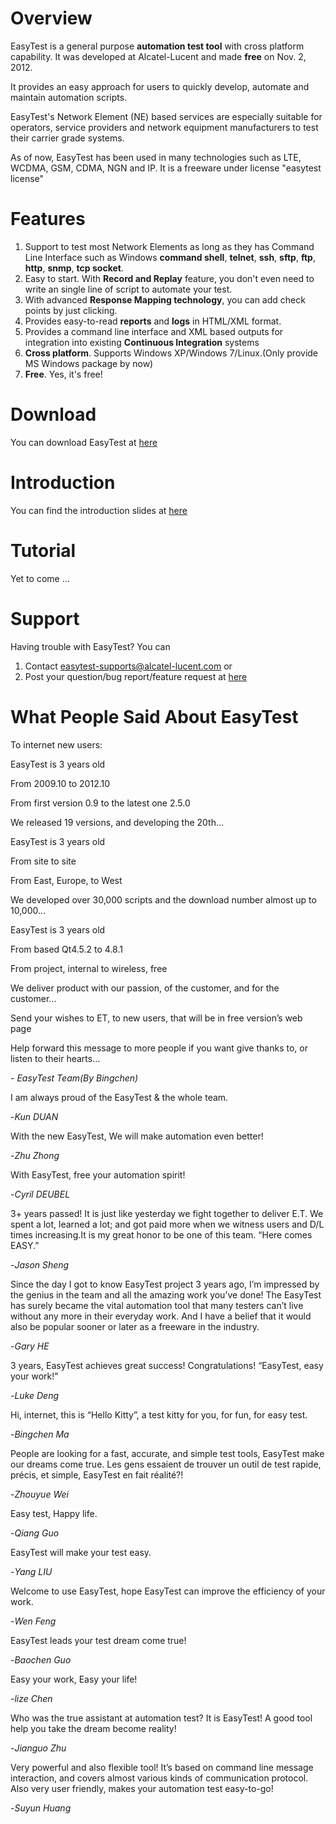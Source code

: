 # Overview #
EasyTest is a general purpose **automation test tool** with cross platform capability. It was developed at Alcatel-Lucent and made **free** on Nov. 2, 2012.

It provides an easy approach for users to quickly develop, automate and maintain automation scripts. 

EasyTest's Network Element (NE) based services are especially suitable for operators, service providers and network equipment manufacturers to test their carrier grade systems. 

As of now, EasyTest has been used in many technologies such as LTE, WCDMA, GSM, CDMA, NGN and IP. It is a freeware under license "easytest license"

# Features #
1. Support to test most Network Elements as long as they has Command Line Interface such as Windows **command shell**, **telnet**, **ssh**, **sftp**, **ftp**, **http**, **snmp**, **tcp socket**.
2. Easy to start. With **Record and Replay** feature, you don't even need to write an single line of script to automate your test.
3. With advanced **Response Mapping technology**, you can add check points by just clicking.
4. Provides easy-to-read **reports** and **logs** in HTML/XML format.
5. Provides a command line interface and XML based outputs for integration into existing **Continuous Integration** systems
6. **Cross platform**. Supports Windows XP/Windows 7/Linux.(Only provide MS Windows package by now)
7. **Free**. Yes, it's free!

# Download #

You can download EasyTest at [here](https://sourceforge.net/projects/easytest/files/EasyTest-2.7.0Free.exe/download)

# Introduction #
You can find the introduction slides at [here](https://sourceforge.net/projects/easytest/files/EasyTest_Introduction_2013w17.ppt/download)

# Tutorial #
Yet to come ...

# Support #
Having trouble with EasyTest? You can

1. Contact easytest-supports@alcatel-lucent.com or
2. Post your question/bug report/feature request at [here](https://github.com/EasyTest2012/EasyTest/issues)

# What People Said About EasyTest #

To internet new users:

EasyTest is 3 years old

From 2009.10 to 2012.10

From first version 0.9 to the latest one 2.5.0

We released 19 versions, and developing the 20th…

EasyTest is 3 years old

From site to site

From East, Europe, to West

We developed over 30,000 scripts and the download number almost up to 10,000…

EasyTest is 3 years old

From based Qt4.5.2 to 4.8.1

From project, internal to wireless, free

We deliver product with our passion, of the customer, and for the customer…

Send your wishes to ET, to new users, that will be in free version’s web page

Help forward this message to more people if you want give thanks to, or listen to their hearts…

\- _EasyTest Team(By Bingchen)_

I am always proud of the EasyTest & the whole team.

-_Kun DUAN_

With the new EasyTest, We will make automation even better!

-_Zhu Zhong_

With EasyTest, free your automation spirit!

-_Cyril DEUBEL_

3+ years passed! It is just like yesterday we fight together to deliver E.T. We spent a lot, learned a lot; and got paid more when we witness users and D/L times increasing.It is my great honor to be one of this team.
“Here comes EASY.”

-_Jason Sheng_

Since the day I got to know EasyTest project 3 years ago, I’m impressed by the genius in the team and all the amazing work you’ve done! The EasyTest has surely became the vital automation tool that many testers can’t live without any more in their everyday work. And I have a belief that it would also be popular sooner or later as a freeware in the industry.

-_Gary HE_

3 years, EasyTest achieves great success! Congratulations!
“EasyTest, easy your work!"

-_Luke Deng_

Hi, internet, this is “Hello Kitty”, a test kitty for you, for fun, for easy test.

-_Bingchen Ma_

People are looking for a fast, accurate, and simple test tools, EasyTest make our dreams come true.
Les gens essaient de trouver un outil de test rapide, précis, et simple, EasyTest en fait réalité?!

-_Zhouyue Wei_

Easy test, Happy life.

-_Qiang Guo_

EasyTest will make your test easy.

-_Yang LIU_

Welcome to use EasyTest, hope EasyTest can improve the efficiency of your work.

-_Wen Feng_

EasyTest leads your test dream come true!

-_Baochen Guo_

Easy your work, Easy your life!

-_lize Chen_

Who was the true assistant at automation test? It is  EasyTest! A good tool help you take the dream become reality! 

-_Jianguo Zhu_

Very powerful and also flexible tool!
It’s based on command line message interaction, and covers almost various kinds of communication protocol.
Also very user friendly, makes your automation test easy-to-go!

-_Suyun Huang_
